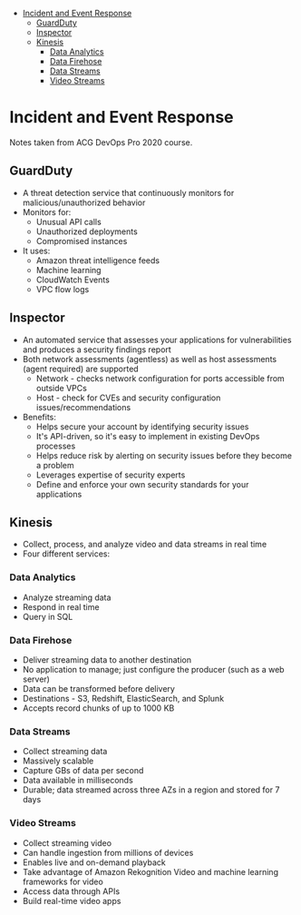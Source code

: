 - [Incident and Event Response](#incident-and-event-response)
  - [GuardDuty](#guardduty)
  - [Inspector](#inspector)
  - [Kinesis](#kinesis)
    - [Data Analytics](#data-analytics)
    - [Data Firehose](#data-firehose)
    - [Data Streams](#data-streams)
    - [Video Streams](#video-streams)

# Incident and Event Response
Notes taken from ACG DevOps Pro 2020 course.

## GuardDuty
* A threat detection service that continuously monitors for malicious/unauthorized behavior
* Monitors for:
  * Unusual API calls
  * Unauthorized deployments
  * Compromised instances
* It uses:
  * Amazon threat intelligence feeds
  * Machine learning
  * CloudWatch Events
  * VPC flow logs

## Inspector
* An automated service that assesses your applications for vulnerabilities and produces a security findings report
* Both network assessments (agentless) as well as host assessments (agent required) are supported
  * Network - checks network configuration for ports accessible from outside VPCs
  * Host - check for CVEs and security configuration issues/recommendations
* Benefits:
  * Helps secure your account by identifying security issues
  * It's API-driven, so it's easy to implement in existing DevOps processes
  * Helps reduce risk by alerting on security issues before they become a problem
  * Leverages expertise of security experts
  * Define and enforce your own security standards for your applications

## Kinesis
* Collect, process, and analyze video and data streams in real time
* Four different services:

### Data Analytics 
* Analyze streaming data
* Respond in real time
* Query in SQL

### Data Firehose
* Deliver streaming data to another destination
* No application to manage; just configure the producer (such as a web server)
* Data can be transformed before delivery
* Destinations - S3, Redshift, ElasticSearch, and Splunk
* Accepts record chunks of up to 1000 KB

### Data Streams
* Collect streaming data
* Massively scalable 
* Capture GBs of data per second
* Data available in milliseconds
* Durable; data streamed across three AZs in a region and stored for 7 days

### Video Streams
* Collect streaming video
* Can handle ingestion from millions of devices
* Enables live and on-demand playback
* Take advantage of Amazon Rekognition Video and machine learning frameworks for video
* Access data through APIs
* Build real-time video apps
